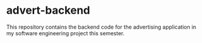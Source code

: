 # advert-backend
This repository contains the backend code for the advertising application in my software engineering project this semester.
